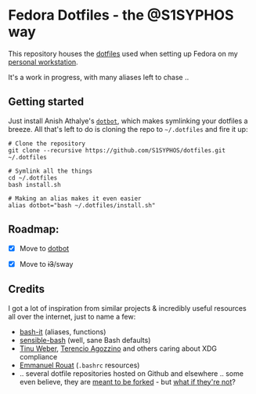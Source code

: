 # Fedora Dotfiles - the @S1SYPHOS way

This repository houses the [dotfiles](https://dotfiles.github.io) used when setting up Fedora on my [personal workstation](https://github.com/S1SYPHOS/workstation).

It's a work in progress, with many aliases left to chase ..


## Getting started

Just install Anish Athalye's [`dotbot`](https://github.com/anishathalye/dotbot), which makes symlinking your dotfiles a breeze. All that's left to do is cloning the repo to `~/.dotfiles` and fire it up:

```shell
# Clone the repository
git clone --recursive https://github.com/S1SYPHOS/dotfiles.git ~/.dotfiles

# Symlink all the things
cd ~/.dotfiles
bash install.sh

# Making an alias makes it even easier
alias dotbot="bash ~/.dotfiles/install.sh"
```


## Roadmap:
- [x] Move to [dotbot](https://git.io/dotbot)
- [x] Move to ~~i3~~/sway


## Credits
I got a lot of inspiration from similar projects & incredibly useful resources all over the internet, just to name a few:
- [bash-it](https://github.com/Bash-it/bash-it) (aliases, functions)
- [sensible-bash](https://github.com/mrzool/bash-sensible) (well, sane Bash defaults)
- [Tinu Weber](https://github.com/ayekat/dotfiles), [Terencio Agozzino](https://github.com/rememberYou/dotfiles) and others caring about XDG compliance
- [Emmanuel Rouat](https://tldp.org/LDP/abs/html/sample-bashrc.html) (`.bashrc` resources)
- .. several dotfile repositories hosted on Github and elsewhere .. some even believe, they are [meant to be forked](https://zachholman.com/2010/08/dotfiles-are-meant-to-be-forked) - but [what if they're not](https://www.anishathalye.com/2014/08/03/managing-your-dotfiles/)?
